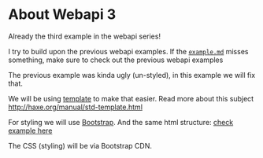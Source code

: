 # About Webapi 3

Already the third example in the webapi series!

I try to build upon the previous webapi examples. If the [`example.md`](example.md) misses something, make sure to check out the previous webapi examples

The previous example was kinda ugly (un-styled), in this example we will fix that.

We will be using [template](http://api.haxe.org/haxe/Template.html) to make that easier.
Read more about this subject <http://haxe.org/manual/std-template.html>

For styling we will use [Bootstrap](http://getbootstrap.com/getting-started/).
And the same html structure: [check example here](http://getbootstrap.com/getting-started/#template)

The CSS (styling) will be via Bootstrap CDN.
